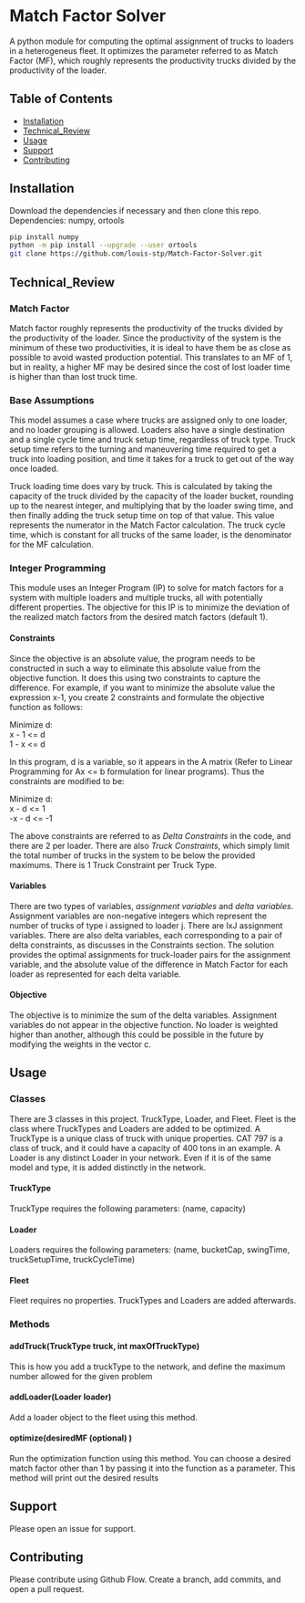 # Match Factor Solver

A python module for computing the optimal assignment of trucks to loaders in a heterogeneus fleet. It optimizes the parameter referred to as Match Factor (MF), which roughly represents the productivity trucks divided by the productivity of the loader. 

## Table of Contents

- [Installation](#installation)
- [Technical_Review](#Technical_Review)
- [Usage](#usage)
- [Support](#support)
- [Contributing](#contributing)

## Installation

Download the dependencies if necessary and then clone this repo. Dependencies: numpy, ortools

```sh
pip install numpy
python -m pip install --upgrade --user ortools
git clone https://github.com/louis-stp/Match-Factor-Solver.git
```

## Technical_Review

### Match Factor
Match factor roughly represents the productivity of the trucks divided by the productivity of the loader. Since the productivity of the system is the minimum of these two productivities, it is ideal to have them be as close as possible to avoid wasted production potential. This translates to an MF of 1, but in reality, a higher MF may be desired since the cost of lost loader time is higher than than lost truck time.

### Base Assumptions
This model assumes a case where trucks are assigned only to one loader, and no loader grouping is allowed. Loaders also have a single destination and a single cycle time and truck setup time, regardless of truck type. Truck setup time refers to the turning and maneuvering time required to get a truck into loading position, and time it takes for a truck to get out of the way once loaded.

Truck loading time does vary by truck. This is calculated by taking the capacity of the truck divided by the capacity of the loader bucket, rounding up to the nearest integer, and multiplying that by the loader swing time, and then finally adding the truck setup time on top of that value. This value represents the numerator in the Match Factor calculation. The truck cycle time, which is constant for all trucks of the same loader, is the denominator for the MF calculation.

### Integer Programming
This module uses an Integer Program (IP) to solve for match factors for a system with multiple loaders and multiple trucks, all with potentially different properties. The objective for this IP is to minimize the deviation of the realized match factors from the desired match factors (default 1). 

#### Constraints
Since the objective is an absolute value, the program needs to be constructed in such a way to eliminate this absolute value from the objective function. It does this using two constraints to capture the difference. For example, if you want to minimize the absolute value the expression x-1, you create 2 constraints and formulate the objective function as follows:

Minimize d:<br>
x - 1 <= d <br>
1 - x <= d <br>

In this program, d is a variable, so it appears in the A matrix (Refer to Linear Programming for Ax <= b formulation for linear programs). Thus the constraints are modified to be:

Minimize d:<br>
x - d <= 1 <br>
-x - d <= -1 <br>

The above constraints are referred to as *Delta Constraints* in the code, and there are 2 per loader. There are also *Truck Constraints*, which simply limit the total number of trucks in the system to be below the provided maximums. There is 1 Truck Constraint per Truck Type.

#### Variables
There are two types of variables, *assignment variables* and *delta variables*. Assignment variables are non-negative integers which represent the number of trucks of type i assigned to loader j. There are IxJ assignment variables. There are also delta variables, each corresponding to a pair of delta constraints, as discusses in the Constraints section. The solution provides the optimal assignments for truck-loader pairs for the assignment variable, and the absolute value of the difference in Match Factor for each loader as represented for each delta variable.

#### Objective
The objective is to minimize the sum of the delta variables. Assignment variables do not appear in the objective function. No loader is weighted higher than another, although this could be possible in the future by modifying the weights in the vector c.

## Usage

### Classes
There are 3 classes in this project. TruckType, Loader, and Fleet. Fleet is the class where TruckTypes and Loaders are added to be optimized. A TruckType is a unique class of truck with unique properties. CAT 797 is a class of truck, and it could have a capacity of 400 tons in an example. A Loader is any distinct Loader in your network. Even if it is of the same model and type, it is added distinctly in the network.

#### TruckType
TruckType requires the following parameters: (name, capacity)

#### Loader
Loaders requires the following parameters: (name, bucketCap, swingTime, truckSetupTime, truckCycleTime)

#### Fleet
Fleet requires no properties. TruckTypes and Loaders are added afterwards.

### Methods

#### addTruck(TruckType truck, int maxOfTruckType)
This is how you add a truckType to the network, and define the maximum number allowed for the given problem

#### addLoader(Loader loader)
Add a loader object to the fleet using this method.

#### optimize(desiredMF (optional) )
Run the optimization function using this method. You can choose a desired match factor other than 1 by passing it into the function as a parameter.
This method will print out the desired results


## Support

Please open an issue for support.

## Contributing

Please contribute using Github Flow. Create a branch, add commits, and open a pull request.
